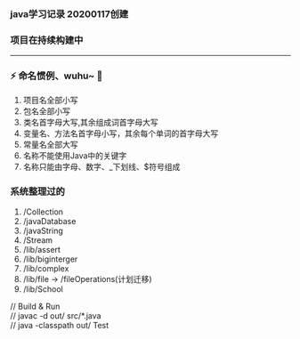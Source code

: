 ### java学习记录 20200117创建
### 项目在持续构建中
---
### ⚡ 命名惯例、wuhu~ 🌈

1. 项目名全部小写
2. 包名全部小写
3. 类名首字母大写,其余组成词首字母大写
4. 变量名、方法名首字母小写，其余每个单词的首字母大写
5. 常量名全部大写
6. 名称不能使用Java中的关键字
7. 名称只能由字母、数字、_下划线、$符号组成
### 系统整理过的
1. /Collection
2. /javaDatabase
3. /javaString
4. /Stream
5. /lib/assert
6. /lib/biginterger
7. /lib/complex
8. /lib/file -> /fileOperations(计划迁移)
9. /lib/School

// Build & Run   
// javac -d out/ src/*.java   
// java -classpath out/ Test   